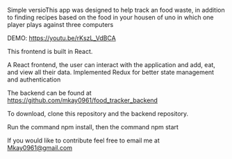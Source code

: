 Simple versioThis app was designed to help track an food waste, in addition to finding recipes based on the food in your housen of uno in which one player plays against three computers

DEMO: https://youtu.be/rKszL_VdBCA

This frontend is built in React.

A React frontend, the user can interact with the application and add, eat, and view all their data. 
Implemented Redux for better state management and authentication

The backend can be found at https://github.com/mkay0961/food_tracker_backend

To download, clone this repository and the backend repository.

Run the command npm install, then the command npm start

If you would like to contribute feel free to email me at Mkay0961@gmail.com
